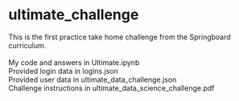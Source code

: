 # ultimate_challenge
This is the first practice take home challenge from the Springboard curriculum.
\
\
My code and answers in Ultimate.ipynb
\
Provided login data in logins.json
\
Provided user data in ultimate_data_challenge.json
\
Challenge instructions in ultimate_data_science_challenge.pdf
